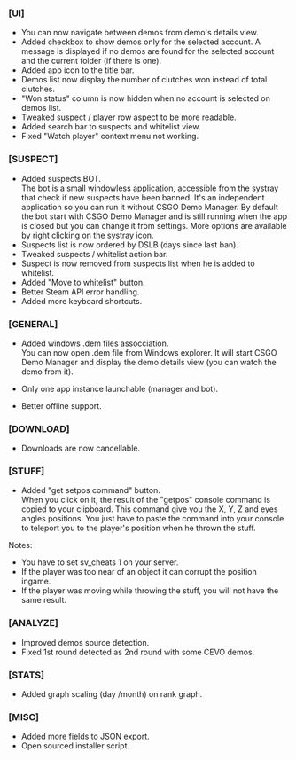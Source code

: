 ### \[UI\]

- You can now navigate between demos from demo's details view.
- Added checkbox to show demos only for the selected account. A message is displayed if no demos are found for the selected account and the current folder (if there is one).
- Added app icon to the title bar.
- Demos list now display the number of clutches won instead of total clutches.
- "Won status" column is now hidden when no account is selected on demos list.
- Tweaked suspect / player row aspect to be more readable.
- Added search bar to suspects and whitelist view.
- Fixed "Watch player" context menu not working.

### \[SUSPECT\]

- Added suspects BOT.  
   The bot is a small windowless application, accessible from the systray that check if new suspects have been banned.
  It's an independent application so you can run it without CSGO Demo Manager. By default the bot start with CSGO Demo Manager and is still running when the app is closed but you can change it from settings. More options are available by right clicking on the systray icon.
- Suspects list is now ordered by DSLB (days since last ban).
- Tweaked suspects / whitelist action bar.
- Suspect is now removed from suspects list when he is added to whitelist.
- Added "Move to whitelist" button.
- Better Steam API error handling.
- Added more keyboard shortcuts.

### \[GENERAL\]

- Added windows .dem files assocciation.  
  You can now open .dem file from Windows explorer. It will start CSGO Demo Manager and display the demo details view (you can watch the demo from it).

- Only one app instance launchable (manager and bot).
- Better offline support.

### \[DOWNLOAD\]

- Downloads are now cancellable.

### \[STUFF\]

- Added "get setpos command" button.  
  When you click on it, the result of the "getpos" console command is copied to your clipboard. This command give you the X, Y, Z and eyes angles positions. You just have to paste the command into your console to teleport you to the player's position when he thrown the stuff.

<p class="has-text-warning">Notes:</p>
<ul>
  <li class="has-text-warning">You have to set sv_cheats 1 on your server.</li>
  <li class="has-text-warning">
      If the player was too near of an object it can corrupt the position ingame.
    </li>
  <li class="has-text-warning">
      If the player was moving while throwing the stuff, you will not have the same result.
  </li>
</ul>

### \[ANALYZE\]

- Improved demos source detection.
- Fixed 1st round detected as 2nd round with some CEVO demos.

### \[STATS\]

- Added graph scaling (day /month) on rank graph.

### \[MISC\]

- Added more fields to JSON export.
- Open sourced installer script.
